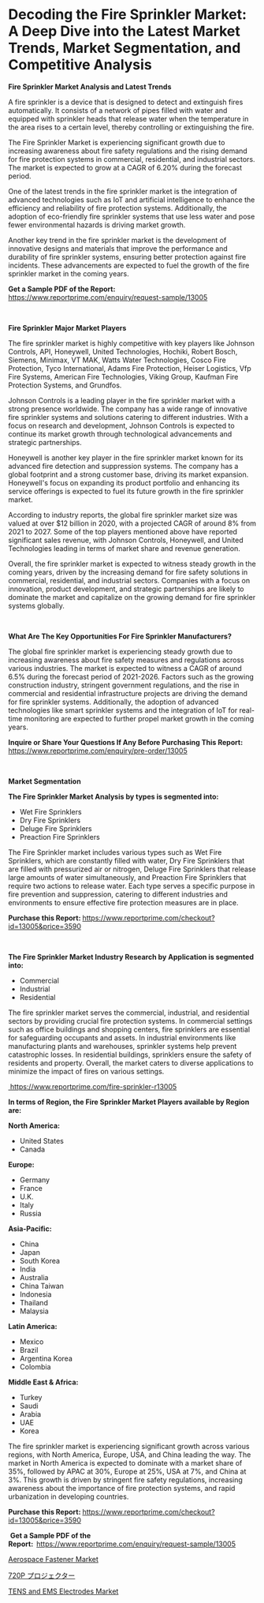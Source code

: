 <p><h1>Decoding the Fire Sprinkler Market: A Deep Dive into the Latest Market Trends, Market Segmentation, and Competitive Analysis</h1></p><p><strong>Fire Sprinkler Market Analysis and Latest Trends</strong></p>
<p><p>A fire sprinkler is a device that is designed to detect and extinguish fires automatically. It consists of a network of pipes filled with water and equipped with sprinkler heads that release water when the temperature in the area rises to a certain level, thereby controlling or extinguishing the fire.</p><p>The Fire Sprinkler Market is experiencing significant growth due to increasing awareness about fire safety regulations and the rising demand for fire protection systems in commercial, residential, and industrial sectors. The market is expected to grow at a CAGR of 6.20% during the forecast period.</p><p>One of the latest trends in the fire sprinkler market is the integration of advanced technologies such as IoT and artificial intelligence to enhance the efficiency and reliability of fire protection systems. Additionally, the adoption of eco-friendly fire sprinkler systems that use less water and pose fewer environmental hazards is driving market growth.</p><p>Another key trend in the fire sprinkler market is the development of innovative designs and materials that improve the performance and durability of fire sprinkler systems, ensuring better protection against fire incidents. These advancements are expected to fuel the growth of the fire sprinkler market in the coming years.</p></p>
<p><strong>Get a Sample PDF of the Report:&nbsp;</strong> <a href="https://www.reportprime.com/enquiry/request-sample/13005">https://www.reportprime.com/enquiry/request-sample/13005</a></p>
<p>&nbsp;</p>
<p><strong>Fire Sprinkler Major Market Players</strong></p>
<p><p>The fire sprinkler market is highly competitive with key players like Johnson Controls, API, Honeywell, United Technologies, Hochiki, Robert Bosch, Siemens, Minimax, VT MAK, Watts Water Technologies, Cosco Fire Protection, Tyco International, Adams Fire Protection, Heiser Logistics, Vfp Fire Systems, American Fire Technologies, Viking Group, Kaufman Fire Protection Systems, and Grundfos.</p><p>Johnson Controls is a leading player in the fire sprinkler market with a strong presence worldwide. The company has a wide range of innovative fire sprinkler systems and solutions catering to different industries. With a focus on research and development, Johnson Controls is expected to continue its market growth through technological advancements and strategic partnerships.</p><p>Honeywell is another key player in the fire sprinkler market known for its advanced fire detection and suppression systems. The company has a global footprint and a strong customer base, driving its market expansion. Honeywell's focus on expanding its product portfolio and enhancing its service offerings is expected to fuel its future growth in the fire sprinkler market.</p><p>According to industry reports, the global fire sprinkler market size was valued at over $12 billion in 2020, with a projected CAGR of around 8% from 2021 to 2027. Some of the top players mentioned above have reported significant sales revenue, with Johnson Controls, Honeywell, and United Technologies leading in terms of market share and revenue generation.</p><p>Overall, the fire sprinkler market is expected to witness steady growth in the coming years, driven by the increasing demand for fire safety solutions in commercial, residential, and industrial sectors. Companies with a focus on innovation, product development, and strategic partnerships are likely to dominate the market and capitalize on the growing demand for fire sprinkler systems globally.</p></p>
<p>&nbsp;</p>
<p><strong>What Are The Key Opportunities For Fire Sprinkler Manufacturers?</strong></p>
<p><p>The global fire sprinkler market is experiencing steady growth due to increasing awareness about fire safety measures and regulations across various industries. The market is expected to witness a CAGR of around 6.5% during the forecast period of 2021-2026. Factors such as the growing construction industry, stringent government regulations, and the rise in commercial and residential infrastructure projects are driving the demand for fire sprinkler systems. Additionally, the adoption of advanced technologies like smart sprinkler systems and the integration of IoT for real-time monitoring are expected to further propel market growth in the coming years.</p></p>
<p><strong>Inquire or Share Your Questions If Any Before Purchasing This Report:</strong> <a href="https://www.reportprime.com/enquiry/pre-order/13005">https://www.reportprime.com/enquiry/pre-order/13005</a></p>
<p>&nbsp;</p>
<p><strong>Market Segmentation</strong></p>
<p><strong>The Fire Sprinkler Market Analysis by types is segmented into:</strong></p>
<p><ul><li>Wet Fire Sprinklers</li><li>Dry Fire Sprinklers</li><li>Deluge Fire Sprinklers</li><li>Preaction Fire Sprinklers</li></ul></p>
<p><p>The Fire Sprinkler market includes various types such as Wet Fire Sprinklers, which are constantly filled with water, Dry Fire Sprinklers that are filled with pressurized air or nitrogen, Deluge Fire Sprinklers that release large amounts of water simultaneously, and Preaction Fire Sprinklers that require two actions to release water. Each type serves a specific purpose in fire prevention and suppression, catering to different industries and environments to ensure effective fire protection measures are in place.</p></p>
<p><strong>Purchase this Report:&nbsp;</strong><a href="https://www.reportprime.com/checkout?id=13005&price=3590">https://www.reportprime.com/checkout?id=13005&price=3590</a></p>
<p>&nbsp;</p>
<p><strong>The Fire Sprinkler Market Industry Research by Application is segmented into:</strong></p>
<p><ul><li>Commercial</li><li>Industrial</li><li>Residential</li></ul></p>
<p><p>The fire sprinkler market serves the commercial, industrial, and residential sectors by providing crucial fire protection systems. In commercial settings such as office buildings and shopping centers, fire sprinklers are essential for safeguarding occupants and assets. In industrial environments like manufacturing plants and warehouses, sprinkler systems help prevent catastrophic losses. In residential buildings, sprinklers ensure the safety of residents and property. Overall, the market caters to diverse applications to minimize the impact of fires on various settings.</p></p>
<p><a href="https://www.reportprime.com/fire-sprinkler-r13005">&nbsp;https://www.reportprime.com/fire-sprinkler-r13005</a></p>
<p><strong>In terms of Region, the Fire Sprinkler Market Players available by Region are:</strong></p>
<p>
    <p> <strong> North America: </strong>
        <ul>
            <li>United States</li>
            <li>Canada</li>
        </ul>
        </p> 
    <p> <strong> Europe: </strong>
        <ul>
            <li>Germany</li>
            <li>France</li>
            <li>U.K.</li>
            <li>Italy</li>
            <li>Russia</li>
        </ul>
        </p> 
    <p> <strong> Asia-Pacific: </strong>
        <ul>
            <li>China</li>
            <li>Japan</li>
            <li>South Korea</li>
            <li>India</li>
            <li>Australia</li>
            <li>China Taiwan</li>
            <li>Indonesia</li>
            <li>Thailand</li>
            <li>Malaysia</li>
        </ul>
        </p> 
    <p> <strong> Latin America: </strong>
        <ul>
            <li>Mexico</li>
            <li>Brazil</li>
            <li>Argentina Korea</li>
            <li>Colombia</li>
        </ul>
        </p> 
    <p> <strong> Middle East & Africa: </strong>
        <ul>
            <li>Turkey</li>
            <li>Saudi</li>
            <li>Arabia</li>
            <li>UAE</li>
            <li>Korea</li>
        </ul>
    </p>
    </p>
<p><p>The fire sprinkler market is experiencing significant growth across various regions, with North America, Europe, USA, and China leading the way. The market in North America is expected to dominate with a market share of 35%, followed by APAC at 30%, Europe at 25%, USA at 7%, and China at 3%. This growth is driven by stringent fire safety regulations, increasing awareness about the importance of fire protection systems, and rapid urbanization in developing countries.</p></p>
<p><strong>Purchase this Report: </strong><a href="https://www.reportprime.com/checkout?id=13005&price=3590">https://www.reportprime.com/checkout?id=13005&price=3590</a></p>
<p>&nbsp;<strong>Get a Sample PDF of the Report:&nbsp;&nbsp;</strong><a href="https://www.reportprime.com/enquiry/request-sample/13005">https://www.reportprime.com/enquiry/request-sample/13005</a></p>
<p><strong></strong></p>
<p><p><a href="https://github.com/gracielawharr/Market-Research-Report-List-1/blob/main/aerospace-fastener-market.md">Aerospace Fastener Market</a></p><p><a href="https://github.com/Fatimaklein1/Market-Research-Report-List-1/blob/main/139047676173.md">720P プロジェクター</a></p><p><a href="https://view.publitas.com/reportprime-1/tens-and-ems-electrodes-market-furnishes-information-on-market-share-market-trends-and-market-growth/">TENS and EMS Electrodes Market</a></p></p>